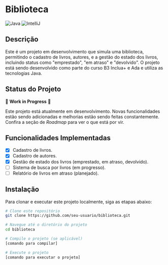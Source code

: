 # Biblioteca
![Java](https://img.shields.io/badge/Java-ED8B00?style=for-the-badge&logo=java&logoColor=white)
![IntelliJ](https://img.shields.io/badge/IntelliJ%20IDEA-000000?style=for-the-badge&logo=intellij-idea&logoColor=white)
## Descrição

Este é um projeto em desenvolvimento que simula uma biblioteca, permitindo o cadastro de livros, autores, e a gestão do estado dos livros, incluindo status como "emprestado", "em atraso" e "devolvido". O projeto está sendo desenvolvido como parte do curso B3 Inclua+ e Ada e utiliza as tecnologias Java.

## Status do Projeto

🚧 **Work in Progress** 🚧

Este projeto está atualmente em desenvolvimento. Novas funcionalidades estão sendo adicionadas e melhorias estão sendo feitas constantemente. Confira a seção de _Roadmap_ para ver o que está por vir.

## Funcionalidades Implementadas

- [x] Cadastro de livros.
- [x] Cadastro de autores.
- [x] Gestão de estado dos livros (emprestado, em atraso, devolvido).
- [ ] Sistema de busca por livros (em progresso).
- [ ] Relatório de livros em atraso (planejado).

## Instalação

Para clonar e executar este projeto localmente, siga as etapas abaixo:

```bash
# Clone este repositório
git clone https://github.com/seu-usuario/biblioteca.git

# Navegue até o diretório do projeto
cd biblioteca

# Compile o projeto (se aplicável)
[comando para compilar]

# Execute o projeto
[comando para executar o projeto]
